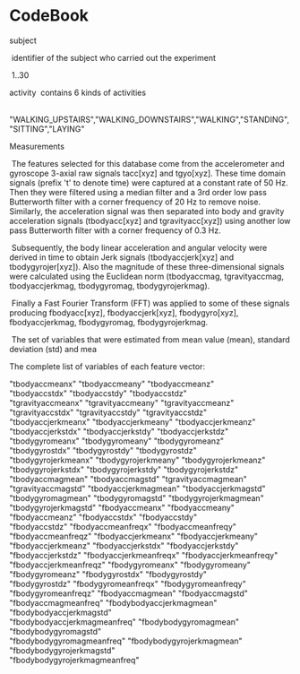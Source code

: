 # CodeBook

 subject 

​	identifier of the subject who carried out the experiment

​		1..30



activity
​	contains 6 kinds of activities

​		"WALKING_UPSTAIRS","WALKING_DOWNSTAIRS","WALKING","STANDING","SITTING","LAYING"



 Measurements

​	The features selected for this database come from the accelerometer and gyroscope 3-axial raw signals tacc[xyz] and tgyo[xyz]. These time domain signals (prefix 't' to denote time) were captured at a constant rate of 50 Hz. Then they were filtered using a median filter and a 3rd order low pass Butterworth filter with a corner frequency of 20 Hz to remove noise. Similarly, the acceleration signal was then separated into body and gravity acceleration signals (tbodyacc[xyz] and tgravityacc[xyz]) using another low pass Butterworth filter with a corner frequency of 0.3 Hz. 

​	Subsequently, the body linear acceleration and angular velocity were derived in time to obtain Jerk signals (tbodyaccjerk[xyz] and tbodygyrojer[xyz]). Also the magnitude of these three-dimensional signals were calculated using the Euclidean norm (tbodyaccmag, tgravityaccmag, tbodyaccjerkmag, tbodygyromag, tbodygyrojerkmag). 

​	Finally a Fast Fourier Transform (FFT) was applied to some of these signals producing fbodyacc[xyz], fbodyaccjerk[xyz], fbodygyro[xyz], fbodyaccjerkmag, fbodygyromag, fbodygyrojerkmag. 

​	The set of variables that were estimated from mean value (mean), standard deviation (std) and mea



The complete list of variables of each feature vector:

"tbodyaccmeanx"                "tbodyaccmeany"                "tbodyaccmeanz"               
"tbodyaccstdx"                 "tbodyaccstdy"                 "tbodyaccstdz"                
"tgravityaccmeanx"             "tgravityaccmeany"             "tgravityaccmeanz"            
"tgravityaccstdx"              "tgravityaccstdy"              "tgravityaccstdz"             
"tbodyaccjerkmeanx"            "tbodyaccjerkmeany"            "tbodyaccjerkmeanz"           
"tbodyaccjerkstdx"             "tbodyaccjerkstdy"             "tbodyaccjerkstdz"            
"tbodygyromeanx"               "tbodygyromeany"               "tbodygyromeanz"              
"tbodygyrostdx"                "tbodygyrostdy"                "tbodygyrostdz"               
"tbodygyrojerkmeanx"           "tbodygyrojerkmeany"           "tbodygyrojerkmeanz"          
"tbodygyrojerkstdx"            "tbodygyrojerkstdy"            "tbodygyrojerkstdz"           
"tbodyaccmagmean"              "tbodyaccmagstd"               "tgravityaccmagmean"          
"tgravityaccmagstd"            "tbodyaccjerkmagmean"          "tbodyaccjerkmagstd"          
"tbodygyromagmean"             "tbodygyromagstd"              "tbodygyrojerkmagmean"        
"tbodygyrojerkmagstd"          "fbodyaccmeanx"                "fbodyaccmeany"               
"fbodyaccmeanz"                "fbodyaccstdx"                 "fbodyaccstdy"                
"fbodyaccstdz"                 "fbodyaccmeanfreqx"            "fbodyaccmeanfreqy"           
"fbodyaccmeanfreqz"            "fbodyaccjerkmeanx"            "fbodyaccjerkmeany"           
"fbodyaccjerkmeanz"            "fbodyaccjerkstdx"             "fbodyaccjerkstdy"            
"fbodyaccjerkstdz"             "fbodyaccjerkmeanfreqx"        "fbodyaccjerkmeanfreqy"       
"fbodyaccjerkmeanfreqz"        "fbodygyromeanx"               "fbodygyromeany"              
"fbodygyromeanz"               "fbodygyrostdx"                "fbodygyrostdy"               
"fbodygyrostdz"                "fbodygyromeanfreqx"           "fbodygyromeanfreqy"          
"fbodygyromeanfreqz"           "fbodyaccmagmean"              "fbodyaccmagstd"              
"fbodyaccmagmeanfreq"          "fbodybodyaccjerkmagmean"      "fbodybodyaccjerkmagstd"      
"fbodybodyaccjerkmagmeanfreq"  "fbodybodygyromagmean"         "fbodybodygyromagstd"         
"fbodybodygyromagmeanfreq"     "fbodybodygyrojerkmagmean"     "fbodybodygyrojerkmagstd"     
"fbodybodygyrojerkmagmeanfreq"